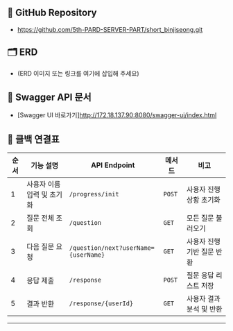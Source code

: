 
## 📌 GitHub Repository
- https://github.com/5th-PARD-SERVER-PART/short_binjiseong.git

## 🗂 ERD
- (ERD 이미지 또는 링크를 여기에 삽입해 주세요)

## 🔗 Swagger API 문서
- [Swagger UI 바로가기]http://172.18.137.90:8080/swagger-ui/index.html

## 🔄 클백 연결표

| 순서 | 기능 설명 | API Endpoint | 메서드 | 비고 |
|------|-----------|---------------|--------|------|
| 1 | 사용자 이름 입력 및 초기화 | `/progress/init` | `POST` | 사용자 진행 상황 초기화 |
| 2 | 질문 전체 조회 | `/question` | `GET` | 모든 질문 불러오기 |
| 3 | 다음 질문 요청 | `/question/next?userName={userName}` | `GET` | 사용자 진행 기반 질문 반환 |
| 4 | 응답 제출 | `/response` | `POST` | 질문 응답 리스트 저장 |
| 5 | 결과 반환 | `/response/{userId}` | `GET` | 사용자 결과 분석 및 반환 |

---

